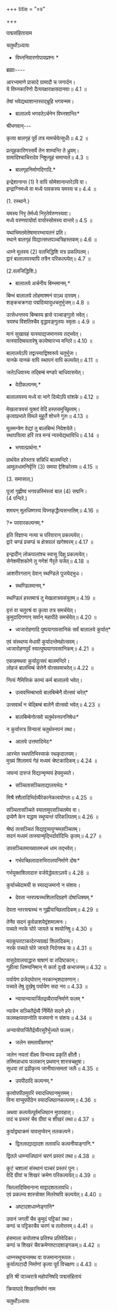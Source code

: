 +++
title = "०४"

+++

पाद्मसंहितायाम

चतुर्थोऽध्यायः

* विघ्ननिवारणोपायप्रश्नः *

ब्रह्माः----

आरभ्यमाणे प्रासादे ग्रामादौ च जनार्दन।  
ये विघ्नकारिणो दैत्ययक्षराक्षसदानवाः॥ 4.1 ॥

तेषां भवेद्यथाशान्तस्तद्भ्रूहि भगवन्मम।  
* बालालये भगवतेऽर्चनेन विघ्नशान्तिः*

श्रीभगवान्---

कृत्वा बालगृहं पूर्वं तत्र मामर्चयेत्सुधीः॥ 4.2 ॥

प्रत्यूहकारिणस्सर्वे तेन शाम्यन्ति ते ध्रुवम्।  
ग्रामादिश्चाचिरादेव निष्ट्रत्यूहं समाप्यते॥ 4.3 ॥

* बालगृहनिर्माणदिगादि.*

इन्द्रेशानान्त (1) रे वापि सोमेशानान्तरेऽपि वा।  
इन्द्राग्निमध्ये वा मध्ये पावकस्य यमस्य च॥ 4.4 ॥

 (1. रस्थाने.)

यमस्य निरृ तेर्मध्ये निरृतेर्वरुणस्यवा।  
मध्ये वरुणवायोर्वा वायोस्सोमस्य वान्तरे॥ 4.5 ॥

यथाभिमतमेतेषामारम्भायतनं प्रति।  
स्थाने बालगृहं विद्यात्सप्तपञ्चत्रिहस्तकम्॥ 4.6 ॥

धाम्ने मूलस्य (2) वलभिद्धिशि यत्र प्रकल्पितम्।  
द्वारं बालालयस्यापि तत्रैन परिकल्पयेत्॥ 4.7 ॥

(2.वलजिद्धिशि.)

* बालालये अर्चनीय बिम्भमानम्.*

बिम्भं बालालये लोहमाश्मनं वाऽथ दारवम्।  
शङ्कचक्रगदा पद्मदिव्यायुधचतुर्भुजम्॥ 4.8 ॥

उत्सेधन्तस्य बिम्बस्य ह्रासे पञ्चाङ्गुलो भवेत्।  
त्रयश्च विंशतिश्चैव वृद्धावङ्गुलयः स्मृताः॥ 4.9 ॥

मानं सुखावहं यत्स्याद्यजमानस्य तद्भवेत्।  
मत्स्यादिष्ववतारेषु कल्पेष्वारभ्य मन्दिरे॥ 4.10 ॥

बालालयेऽपि तद्वत्स्याद्विश्वरूपे चतुर्भुजः।  
यानके यानकं वापि स्थापनं वापि कल्पयेत्॥ 4.11 ॥

जलेऽधिवास्य तद्बिम्बं मण्डपे चाधिवासयेत्।  
* वेदीकल्पनम्.*

बालालयस्य मध्ये वा भागे दिव्येऽपि वांशके॥ 4.12 ॥

मेखलात्रयसं युक्तां वेदिं हस्तसमुच्छ्रिताम्।  
कृत्वाप्रभाते विमले मुहूर्ते शोभने गुरुः॥ 4.13 ॥

मूलमन्त्रेण वेद्यां तु बालबिम्भं निवेशयेते।  
स्थापयित्वा हरिं तत्र मन्त्रं न्यस्येद्यथाविधि॥ 4.14 ॥

* भगवत्प्रार्थना.*

प्रार्थयेत हरेस्तत्र सन्निधिं बालमन्दिरे।  
आमूलधामनिर्वृत्ति (3) समया द्देशिकोत्तमः॥ 4.15 ॥

(3. समासात्.)

पूजां गृह्णीष्व भगवन्नस्मिंस्त्वं बाल (4) सद्मनि।  
(4 पन्दिरे.)

शमयन् मूलधिष्णस्य विघ्नकृद्धैत्यसन्ततिम्॥ 4.16 ॥

?* परवारकल्पनम्.*

इति विज्ञाप्य नत्या च परिवारान् प्रकल्पयेत्।  
द्वारे चण्डं प्रचण्‍डं च क्षेत्रपालं खगेश्वरम्॥ 4.17 ॥

इन्द्रादीन् लोकपालांश्च स्वासु दिक्षु प्रकल्पयेत्।  
सेनेशमीशकोणे तु गणेशं नैरृते यजेत्॥ 4.18 ॥

आशरीरगतान् देवान् स्थण्डिले पूजयेद्भुधः।  
* स्थण्डिलमानम्.*

स्थण्डिलं हस्तमात्रं तु मेखलात्रयसंयुतम्॥ 4.19 ॥

वृत्तं वा चतुरश्रं वा कृत्वा तत्र समर्चयेत्।  
कुमुदादिगणान् सर्वान् महापीठे समर्चयेत्॥ 4.20 ॥

* ध्वजारोहणादि पुष्पयागावसानिकं सर्वं बालालये कुर्यात्*

एवं संस्थाप्य मेधावी कुर्यादन्तेमहोत्सवम्।  
ध्वजारोहणपूर्वं स्यात्पुष्पयागावसानिकम्॥ 4.21 ॥

एकाहमथवा कुर्यादुत्सवं बालमन्दिरे।  
लोहजं बालभिम्बं चेत्तेनै वोत्सवमाचरेत्॥ 4.22 ॥

नित्यं नैमित्तिकं काम्यं कर्म बालालये भवेत्।  
* उत्ववभिम्बाभावे बालबिम्बेनै वोत्सवं चरेत्*

उत्सवार्थं न चेद्बिम्बं बालेनै वोत्सवो भवेत्॥ 4.23 ॥

* बालबिम्बेनोत्सवे चतुर्थस्नपननिषेधः*

न कुर्यात्तत्र विन्यासं चतुर्थस्नपनं तथा।  
* आलये उत्तमादिभेदः*

आरभेत स्थपतिभिस्साकं रथकृदालयम्।  
मुख्यं शिलामयं गेहं मध्यमं चेष्टकादिकम्॥ 4.24 ॥

जघन्यं दारुजं विद्यान्मृण्मयं हेयमुच्यते।  
* सञ्चितासञ्चिताद्यालयभेदः *

मिश्रै श्शैलादिभिर्दव्यैरेकानेकत्वयोगतः॥ 4.25 ॥

सञ्चितासञ्चिते स्यातामुपसञ्चितमेव वा।  
द्रव्येणै केन यद्धाम स्थूप्यन्तं परिकल्पितम्॥ 4.26 ॥

श्रेष्ठं तत्सञ्चितं विद्याद्द्रव्ययुग्ममस़ञ्चितम्।  
सदनं मध्यमं तत्स्यान्मृद्भिर्दार्वादिभिः कृतम्॥ 4.27 ॥

उपसञ्चितमाख्यातमधमं धाम तद्भवेत्।  
* गर्भवच्छिलादारुभिरालयनिर्माणे दोषः*

गर्भयुक्तशिलादारु वर्जयेद्धेवताऽलये॥ 4.28 ॥

कुर्याच्चेदामयी स स्याद्यजमानो न संशयः।  
* देवता न्तरपद्मस्थशिलादिग्रहणे दोषाधिक्यम्.*

देवता न्तरसद्मस्थं न गुह्णीयाच्छिलादिकम्॥ 4.29 ॥

तेनैव सदनं कुर्वन्नाशयेद्वंशमात्मनः।  
पच्यते नरके घोरे जायते च श्वयोनिषु॥ 4.30 ॥

मठकूपतटाकादेरप्यग्राह्यं शिलादिकम्।  
नरके पच्यते घोरे जायते निर्दनश्च सः॥ 4.31 ॥

वासुदेवालयाद्धारु षाषाणं वा तदिष्टकान्।  
गुहीत्वा धिष्ण्यनिमान् णे कर्ता दुःखै कभाजनम्॥ 4.32 ॥

पर्यायेण प्रजेद्घोरान् नरकान्भृशदारुणान्।  
पच्यते तेषु दुखेषु पर्यायेण सदा नरः॥ 4.33 ॥

* न्यायान्यायार्जितद्रव्यैरायनिर्माणे फलम् *

न्यायेन सञ्चितैर्द्रव्यै र्निर्मिते सदने हरेः।  
फलमक्षययाप्नोति यजमानो न संशयः॥ 4.34 ॥

अन्यायोपार्जितैर्द्रव्यैरसुरैर्भुज्यते फलम्।  
* जलेन समतावीक्षणम्*

जलेन नयतां वीक्ष्य विन्यस्य प्रकृतिं क्षीतौ।  
तस्मिन्नाधाय फलकान् प्रथमान् शास्त्रचक्षुषा।  
सुधया तां द्रढीकृत्य जानीयात्समतां जलैः॥ 4.35 ॥

* उपपीठादि कल्पनम्.*

कृत्वोपपीठमुपरि स्वादधिष्ठानमुत्तमम्।  
विना वाप्युपपीठेन स्यादधिष्ठानकल्पनम्॥ 4.36 ॥

अथवा कल्पयेत्पूर्वमधिष्ठान मुपावहात्।  
पादं च प्रस्तरं चैव ग्रीवां च शीखरं तथा॥ 4.37 ॥

कुर्याद्वथाक्रमं यावत्तृप्येरन् तलकल्पने।  
* द्वितलाद्याद्यादश तलावधि कल्पनीयाङ्गानि.*

द्वितले धाम्न्यधिष्ठानं चरणं प्रस्तरं तथा॥ 4.38 ॥

कूटं चशालां संस्थानं पञ्चरं प्रस्तरं पुनः।  
वेदिं ग्रीवां च शिखरं क्रमेण परिकल्पयेत्॥ 4.39 ॥

त्रितलादिविमानाना माद्वादशतलावधि।  
एवं प्रकल्प्य शास्त्रोक्त मितरेष्वपि कल्पयेत्॥ 4.40 ॥

* अष्टादशधाम्नेङ्गानि*

उपानं जगतीं चैव कुमुदं पट्टिकां तथा।  
कण्ठं च पट्टिकाचैव चरणं च तलोत्तरम्॥ 4.41 ॥

हंसमाला कपोतश्च प्रतिश्च प्रतिवेदिका।  
कण्ठं च शिखरं चैवक्रमेणाष्टादशाङ्गकम्॥ 4.42 ॥

धाम्नस्थूप्यन्तमथ वा यजमानानुरूपतः।  
कुर्यात्पटादौ निर्माणां कृत्वा पूर्वं विचक्षणः॥ 4.43 ॥

इति श्री पाञ्चरात्रे महोपनिषदि पाद्मसंहितायं

क्रियापादे शिखरनिर्माणं नाम

चतुर्थोऽध्यायः

